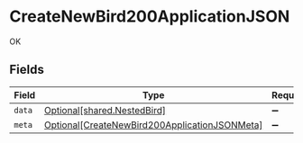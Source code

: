 # CreateNewBird200ApplicationJSON

OK


## Fields

| Field                                                                                                           | Type                                                                                                            | Required                                                                                                        | Description                                                                                                     |
| --------------------------------------------------------------------------------------------------------------- | --------------------------------------------------------------------------------------------------------------- | --------------------------------------------------------------------------------------------------------------- | --------------------------------------------------------------------------------------------------------------- |
| `data`                                                                                                          | [Optional[shared.NestedBird]](../../models/shared/nestedbird.md)                                                | :heavy_minus_sign:                                                                                              | N/A                                                                                                             |
| `meta`                                                                                                          | [Optional[CreateNewBird200ApplicationJSONMeta]](../../models/operations/createnewbird200applicationjsonmeta.md) | :heavy_minus_sign:                                                                                              | N/A                                                                                                             |